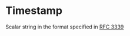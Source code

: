 # Timestamp

Scalar string in the format specified in [RFC 3339](https://datatracker.ietf.org/doc/html/rfc3339)


